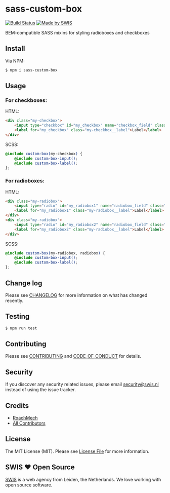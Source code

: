 # sass-custom-box
[![Build Status][ico-travis]][link-travis]
[![Made by SWIS][ico-swis]][link-swis]

BEM-compatible SASS mixins for styling radioboxes and checkboxes

## Install

Via NPM:

``` bash
$ npm i sass-custom-box
```

## Usage

### For checkboxes:

HTML:

``` html
<div class="my-checkbox">
    <input type="checkbox" id="my_checkbox" name="checkbox_field" class="my-checkbox__input"/>
    <label for="my_checkbox" class="my-checkbox__label">Label</label>
</div>
```

SCSS:

``` scss
@include custom-box(my-checkbox) {
    @include custom-box-input();
    @include custom-box-label();
};
```

### For radioboxes:

HTML:

``` html
<div class="my-radiobox">
    <input type="radio" id="my_radiobox1" name="radiobox_field" class="my-radiobox__input"/>
    <label for="my_radiobox1" class="my-radiobox__label">Label</label>
</div>
<div class="my-radiobox">
    <input type="radio" id="my_radiobox2" name="radiobox_field" class="my-radiobox__input"/>
    <label for="my_radiobox2" class="my-radiobox__label">Label</label>
</div>
```

SCSS:

``` scss
@include custom-box(my-radiobox, radiobox) {
    @include custom-box-input();
    @include custom-box-label();
};
```

## Change log

Please see [CHANGELOG](CHANGELOG.md) for more information on what has changed recently.

## Testing

``` bash
$ npm run test
```

## Contributing

Please see [CONTRIBUTING](CONTRIBUTING.md) and [CODE_OF_CONDUCT](CODE_OF_CONDUCT.md) for details.

## Security

If you discover any security related issues, please email security@swis.nl instead of using the issue tracker.

## Credits

- [RoachMech][link-author]
- [All Contributors][link-contributors]

## License

The MIT License (MIT). Please see [License File](LICENSE) for more information.

## SWIS :heart: Open Source

[SWIS][link-swis] is a web agency from Leiden, the Netherlands. We love working with open source software. 

[ico-travis]: https://travis-ci.org/swisnl/sass-custom-box.svg?branch=master
[ico-swis]: https://img.shields.io/badge/%F0%9F%9A%80-made%20by%20SWIS-%23D9021B.svg

[link-travis]: https://travis-ci.org/swisnl/sass-custom-box
[link-author]: https://github.com/RoachMech
[link-contributors]: ../../contributors
[link-swis]: https://www.swis.nl
